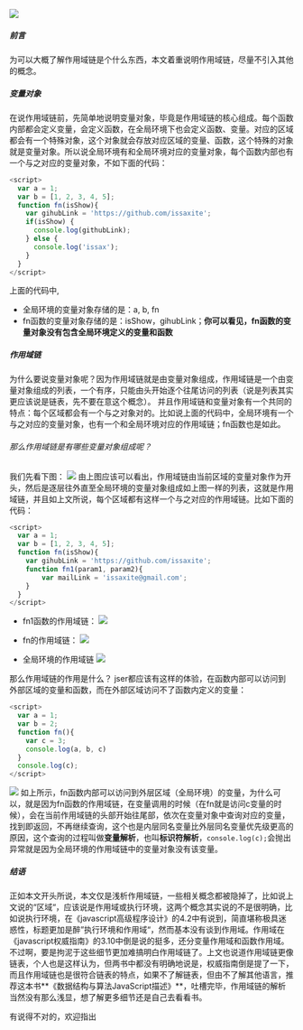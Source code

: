 
![](http://upload-images.jianshu.io/upload_images/2838289-1ed4d8357195e4af.png?imageMogr2/auto-orient/strip%7CimageView2/2/w/1240)

##### 前言
为可以大概了解作用域链是个什么东西，本文着重说明作用域链，尽量不引入其他的概念。

##### 变量对象
在说作用域链前，先简单地说明变量对象，毕竟是作用域链的核心组成。每个函数内部都会定义变量，会定义函数，在全局环境下也会定义函数、变量。对应的区域都会有一个特殊对象，这个对象就会存放对应区域的变量、函数，这个特殊的对象就是变量对象。所以说全局环境有和全局环境对应的变量对象，每个函数内部也有一个与之对应的变量对象，不如下面的代码：
```js
<script>
  var a = 1;
  var b = [1, 2, 3, 4, 5];
  function fn(isShow){
    var gihubLink = 'https://github.com/issaxite';
    if(isShow) {
      console.log(githubLink);
    } else {
      console.log('issax');
    }
  }
</script>
```
上面的代码中,
- 全局环境的变量对象存储的是：a, b, fn
- fn函数的变量对象存储的是：isShow，gihubLink；**你可以看见，fn函数的变量对象没有包含全局环境定义的变量和函数**

##### 作用域链
为什么要说变量对象呢？因为作用域链就是由变量对象组成，作用域链是一个由变量对象组成的列表，一个有序，只能由头开始逐个往尾访问的列表（说是列表其实更应该说是链表，先不要在意这个概念）。
并且作用域链和变量对象有一个共同的特点：每个区域都会有一个与之对象对的。比如说上面的代码中，全局环境有一个与之对应的变量对象，也有一个和全局环境对应的作用域链；fn函数也是如此。

###### 那么作用域链是有哪些变量对象组成呢？
我们先看下图：
![](http://upload-images.jianshu.io/upload_images/2838289-ea22086b2a47a918.png?imageMogr2/auto-orient/strip%7CimageView2/2/w/1240)
由上图应该可以看出，作用域链由当前区域的变量对象作为开头，然后是逐层往外直至全局环境的变量对象组成如上图一样的列表，这就是作用域链，并且如上文所说，每个区域都有这样一个与之对应的作用域链。比如下面的代码：
```js
<script>
  var a = 1;
  var b = [1, 2, 3, 4, 5];
  function fn(isShow){
    var gihubLink = 'https://github.com/issaxite';
    function fn1(param1, param2){
        var mailLink = 'issaxite@gmail.com';
    }
  }
</script>
```
- fn1函数的作用域链：
![](http://upload-images.jianshu.io/upload_images/2838289-b0a1699c6beb4b74.png?imageMogr2/auto-orient/strip%7CimageView2/2/w/1240)

- fn的作用域链：
![](http://upload-images.jianshu.io/upload_images/2838289-9fdc6ccc56ef3e26.png?imageMogr2/auto-orient/strip%7CimageView2/2/w/1240)

- 全局环境的作用域链
![](http://upload-images.jianshu.io/upload_images/2838289-828698a0bf9bc1b4.png?imageMogr2/auto-orient/strip%7CimageView2/2/w/1240)

那么作用域链的作用是什么？
jser都应该有这样的体验，在函数内部可以访问到外部区域的变量和函数，而在外部区域访问不了函数内定义的变量：
```js
<script>
  var a = 1;
  var b = 2;
  function fn(){
    var c = 3;
    console.log(a, b, c)
  }
  console.log(c);
</script>
```
![](http://upload-images.jianshu.io/upload_images/2838289-2a0bdcdf12428f9a.png?imageMogr2/auto-orient/strip%7CimageView2/2/w/1240)
如上所示，fn函数内部可以访问到外层区域（全局环境）的变量，为什么可以，就是因为fn函数的作用域链，在变量调用的时候（在fn就是访问c变量的时候），会在当前作用域链的头部开始往尾部，依次在变量对象中查询对应的变量，找到即返回，不再继续查询，这个也是内层同名变量比外层同名变量优先级更高的原因，这个查询的过程叫做**变量解析**，也叫**标识符解析**，`console.log(c);`会抛出异常就是因为全局环境的作用域链中的变量对象没有该变量。

##### 结语
正如本文开头所说，本文仅是浅析作用域链，一些相关概念都被隐掉了，比如说上文说的“区域“，应该说是作用域或执行环境，这两个概念其实说的不是很明确，比如说执行环境，在《javascript高级程序设计》的4.2中有说到，简直堪称极具迷惑性，标题更加是醉”执行环境和作用域“，然而基本没有谈到作用域。作用域在《javascript权威指南》的3.10中倒是说的挺多，还分变量作用域和函数作用域。不过啊，要是拘泥于这些细节更加难搞明白作用域链了。上文也说道作用域链更像链表，个人也是这样认为，但两书中都没有明确地说是，权威指南倒是提了一下，而且作用域链也是很符合链表的特点，如果不了解链表，但由不了解其他语言，推荐这本书**《数据结构与算法JavaScript描述》**，吐槽完毕，作用域链的解析当然没有那么浅显，想了解更多细节还是自己去看看书。

有说得不对的，欢迎指出
